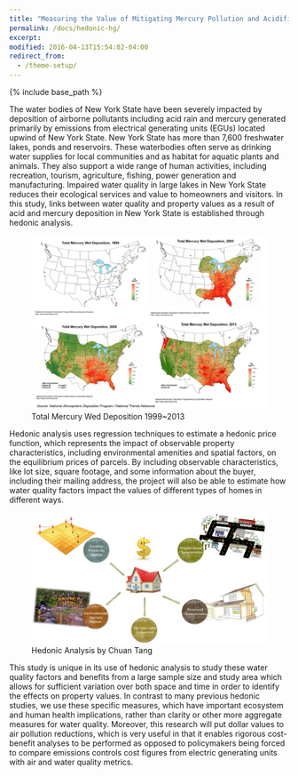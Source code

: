 ```yaml
---
title: "Measuring the Value of Mitigating Mercury Pollution and Acidification in New York State"
permalink: /docs/hedonic-hg/
excerpt: 
modified: 2016-04-13T15:54:02-04:00
redirect_from:
  - /theme-setup/
---
```


{% include base_path %}

The water bodies of New York State have been severely impacted by deposition of airborne pollutants including acid rain and mercury generated primarily by emissions from electrical generating units (EGUs) located upwind of New York State. New York State has more than 7,600 freshwater lakes, ponds and reservoirs. These waterbodies often serve as drinking water supplies for local communities and as habitat for aquatic plants and animals. They also support a wide range of human activities, including recreation, tourism, agriculture, fishing, power generation and manufacturing. Impaired water quality in large lakes in New York State reduces their ecological services and value to homeowners and visitors. In this study, links between water quality and property values as a result of acid and mercury deposition in New York State is established through hedonic analysis. 

<figure>
	<a href="/images/mercury.jpg"><img src="/images/mercury.jpg"></a><figcaption>Total Mercury Wed Deposition 1999~2013 </figcaption>
</figure>

Hedonic analysis uses regression techniques to estimate a hedonic price function, which represents the impact of observable property characteristics, including environmental amenities and spatial factors, on the equilibrium prices of parcels. By including observable characteristics, like lot size, square footage, and some information about the buyer, including their mailing address, the project will also be able to estimate how water quality factors impact the values of different types of homes in different ways.

<figure>
	<a href="/images/hedonic.jpg"><img src="/images/hedonic.jpg"></a><figcaption>Hedonic Analysis   by Chuan Tang</figcaption>
</figure>

This study is unique in its use of hedonic analysis to study these water quality factors and benefits from a large sample size and study area which allows for sufficient variation over both space and time in order to identify the effects on property values. In contrast to many previous hedonic studies, we use these specific measures, which have important ecosystem and human health implications, rather than clarity or other more aggregate measures for water quality. Moreover, this research will put dollar values to air pollution reductions, which is very useful in that it enables rigorous cost-benefit analyses to be performed as opposed to policymakers being forced to compare emissions controls cost figures from electric generating units with air and water quality metrics. 